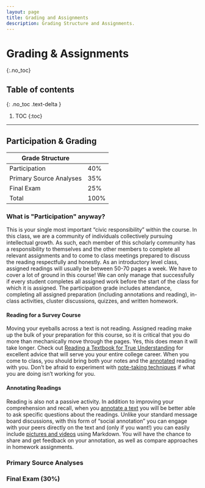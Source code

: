 ```yaml
---
layout: page
title: Grading and Assignments
description: Grading Structure and Assignments.
---
```


# Grading & Assignments
{:.no_toc}

## Table of contents
{: .no_toc .text-delta }

1. TOC
{:toc}

---

## Participation & Grading

| Grade Structure  |   |
|---|---|
| Participation  | 40%  |
|  Primary Source Analyses | 35%  |
| Final Exam  | 25%  |
| Total  |  100% |

### What is "Participation" anyway?
This is your single most important “civic responsibility” within the course. In this class, we are a community of individuals collectively pursuing intellectual growth. As such, each member of this scholarly community has a responsibility to themselves and the other members to complete all relevant assignments and to come to class meetings prepared to discuss the reading respectfully and honestly. As an introductory level class, assigned readings will usually be between 50-70 pages a week. We have to cover a lot of ground in this course! We can only manage that successfully if every student completes all assigned work before the start of the class for which it is assigned. The participation grade includes attendance, completing all assigned preparation (including annotations and reading), in-class activities, cluster discussions, quizzes, and written homework. 

#### Reading for a Survey Course  

Moving your eyeballs across a text is not reading. Assigned reading make up the bulk of your preparation for this course, so it is critical that you do more than mechanically move through the pages. Yes, this does mean it will take longer. Check out [Reading a Textbook for True Understanding](https://www.cornellcollege.edu/academic-support-and-advising/academic-support/study-tips/reading-textbooks.shtml) for excellent advice that will serve you your entire college career. When you come to class, you should bring both your notes and the [annotated](https://learningcenter.unc.edu/tips-and-tools/annotating-texts/) reading with you. Don’t be afraid to experiment with [note-taking techniques](https://learningcenter.unc.edu/tips-and-tools/taking-notes-while-reading/) if what you are doing isn’t working for you. 

#### Annotating Readings 
Reading is also not a passive activity. In addition to improving your comprehension and recall, when you [annotate a text](https://learningcenter.unc.edu/tips-and-tools/annotating-texts/) you will be better able to ask specific questions about the readings. Unlike your standard message board discussions, with this form of “social annotation” you can engage with your peers directly on the text and (only if you want!) you can easily include [pictures and videos](https://web.hypothes.is/adding-links-images-and-videos/) using Markdown.  You will have the chance to share and get feedback on your annotation, as well as compare approaches in homework assignments. 

### Primary Source Analyses

### Final Exam (30%)
